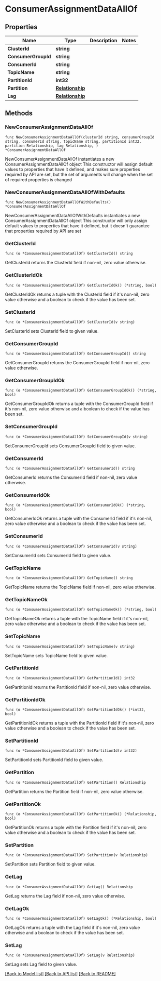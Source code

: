 # ConsumerAssignmentDataAllOf

## Properties

Name | Type | Description | Notes
------------ | ------------- | ------------- | -------------
**ClusterId** | **string** |  | 
**ConsumerGroupId** | **string** |  | 
**ConsumerId** | **string** |  | 
**TopicName** | **string** |  | 
**PartitionId** | **int32** |  | 
**Partition** | [**Relationship**](Relationship.md) |  | 
**Lag** | [**Relationship**](Relationship.md) |  | 

## Methods

### NewConsumerAssignmentDataAllOf

`func NewConsumerAssignmentDataAllOf(clusterId string, consumerGroupId string, consumerId string, topicName string, partitionId int32, partition Relationship, lag Relationship, ) *ConsumerAssignmentDataAllOf`

NewConsumerAssignmentDataAllOf instantiates a new ConsumerAssignmentDataAllOf object
This constructor will assign default values to properties that have it defined,
and makes sure properties required by API are set, but the set of arguments
will change when the set of required properties is changed

### NewConsumerAssignmentDataAllOfWithDefaults

`func NewConsumerAssignmentDataAllOfWithDefaults() *ConsumerAssignmentDataAllOf`

NewConsumerAssignmentDataAllOfWithDefaults instantiates a new ConsumerAssignmentDataAllOf object
This constructor will only assign default values to properties that have it defined,
but it doesn't guarantee that properties required by API are set

### GetClusterId

`func (o *ConsumerAssignmentDataAllOf) GetClusterId() string`

GetClusterId returns the ClusterId field if non-nil, zero value otherwise.

### GetClusterIdOk

`func (o *ConsumerAssignmentDataAllOf) GetClusterIdOk() (*string, bool)`

GetClusterIdOk returns a tuple with the ClusterId field if it's non-nil, zero value otherwise
and a boolean to check if the value has been set.

### SetClusterId

`func (o *ConsumerAssignmentDataAllOf) SetClusterId(v string)`

SetClusterId sets ClusterId field to given value.


### GetConsumerGroupId

`func (o *ConsumerAssignmentDataAllOf) GetConsumerGroupId() string`

GetConsumerGroupId returns the ConsumerGroupId field if non-nil, zero value otherwise.

### GetConsumerGroupIdOk

`func (o *ConsumerAssignmentDataAllOf) GetConsumerGroupIdOk() (*string, bool)`

GetConsumerGroupIdOk returns a tuple with the ConsumerGroupId field if it's non-nil, zero value otherwise
and a boolean to check if the value has been set.

### SetConsumerGroupId

`func (o *ConsumerAssignmentDataAllOf) SetConsumerGroupId(v string)`

SetConsumerGroupId sets ConsumerGroupId field to given value.


### GetConsumerId

`func (o *ConsumerAssignmentDataAllOf) GetConsumerId() string`

GetConsumerId returns the ConsumerId field if non-nil, zero value otherwise.

### GetConsumerIdOk

`func (o *ConsumerAssignmentDataAllOf) GetConsumerIdOk() (*string, bool)`

GetConsumerIdOk returns a tuple with the ConsumerId field if it's non-nil, zero value otherwise
and a boolean to check if the value has been set.

### SetConsumerId

`func (o *ConsumerAssignmentDataAllOf) SetConsumerId(v string)`

SetConsumerId sets ConsumerId field to given value.


### GetTopicName

`func (o *ConsumerAssignmentDataAllOf) GetTopicName() string`

GetTopicName returns the TopicName field if non-nil, zero value otherwise.

### GetTopicNameOk

`func (o *ConsumerAssignmentDataAllOf) GetTopicNameOk() (*string, bool)`

GetTopicNameOk returns a tuple with the TopicName field if it's non-nil, zero value otherwise
and a boolean to check if the value has been set.

### SetTopicName

`func (o *ConsumerAssignmentDataAllOf) SetTopicName(v string)`

SetTopicName sets TopicName field to given value.


### GetPartitionId

`func (o *ConsumerAssignmentDataAllOf) GetPartitionId() int32`

GetPartitionId returns the PartitionId field if non-nil, zero value otherwise.

### GetPartitionIdOk

`func (o *ConsumerAssignmentDataAllOf) GetPartitionIdOk() (*int32, bool)`

GetPartitionIdOk returns a tuple with the PartitionId field if it's non-nil, zero value otherwise
and a boolean to check if the value has been set.

### SetPartitionId

`func (o *ConsumerAssignmentDataAllOf) SetPartitionId(v int32)`

SetPartitionId sets PartitionId field to given value.


### GetPartition

`func (o *ConsumerAssignmentDataAllOf) GetPartition() Relationship`

GetPartition returns the Partition field if non-nil, zero value otherwise.

### GetPartitionOk

`func (o *ConsumerAssignmentDataAllOf) GetPartitionOk() (*Relationship, bool)`

GetPartitionOk returns a tuple with the Partition field if it's non-nil, zero value otherwise
and a boolean to check if the value has been set.

### SetPartition

`func (o *ConsumerAssignmentDataAllOf) SetPartition(v Relationship)`

SetPartition sets Partition field to given value.


### GetLag

`func (o *ConsumerAssignmentDataAllOf) GetLag() Relationship`

GetLag returns the Lag field if non-nil, zero value otherwise.

### GetLagOk

`func (o *ConsumerAssignmentDataAllOf) GetLagOk() (*Relationship, bool)`

GetLagOk returns a tuple with the Lag field if it's non-nil, zero value otherwise
and a boolean to check if the value has been set.

### SetLag

`func (o *ConsumerAssignmentDataAllOf) SetLag(v Relationship)`

SetLag sets Lag field to given value.



[[Back to Model list]](../README.md#documentation-for-models) [[Back to API list]](../README.md#documentation-for-api-endpoints) [[Back to README]](../README.md)


